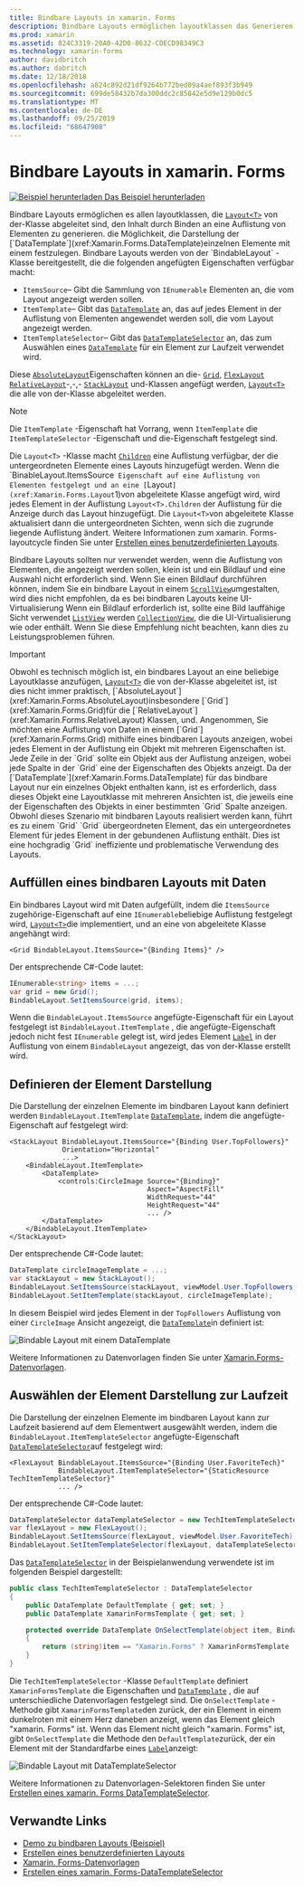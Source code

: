 ```yaml
---
title: Bindbare Layouts in xamarin. Forms
description: Bindbare Layouts ermöglichen layoutklassen das Generieren ihres Inhalts durch Binden an eine Auflistung von Elementen, mit der Option, die Darstellung der einzelnen Elemente mit einem DataTemplate festzulegen.
ms.prod: xamarin
ms.assetid: 824C3319-20A0-42D0-8632-CDECD98349C3
ms.technology: xamarin-forms
author: davidbritch
ms.author: dabritch
ms.date: 12/18/2018
ms.openlocfilehash: a824c892d21df9264b772bed09a4aef893f3b949
ms.sourcegitcommit: 699de58432b7da300ddc2c85842e5d9e129b0dc5
ms.translationtype: MT
ms.contentlocale: de-DE
ms.lasthandoff: 09/25/2019
ms.locfileid: "68647908"
---
```

# <a name="bindable-layouts-in-xamarinforms"></a>Bindbare Layouts in xamarin. Forms

[![Beispiel herunterladen](~/media/shared/download.png) Das Beispiel herunterladen](https://docs.microsoft.com/samples/xamarin/xamarin-forms-samples/userinterface-bindablelayouts)

Bindbare Layouts ermöglichen es allen layoutklassen, die [`Layout<T>`](xref:Xamarin.Forms.Layout`1) von der-Klasse abgeleitet sind, den Inhalt durch Binden an eine Auflistung von Elementen zu generieren. die Möglichkeit, die Darstellung der [`DataTemplate`](xref:Xamarin.Forms.DataTemplate)einzelnen Elemente mit einem festzulegen. Bindbare Layouts werden von der `BindableLayout` -Klasse bereitgestellt, die die folgenden angefügten Eigenschaften verfügbar macht:

- `ItemsSource`– Gibt die Sammlung von `IEnumerable` Elementen an, die vom Layout angezeigt werden sollen.
- `ItemTemplate`– Gibt das [`DataTemplate`](xref:Xamarin.Forms.DataTemplate) an, das auf jedes Element in der Auflistung von Elementen angewendet werden soll, die vom Layout angezeigt werden.
- `ItemTemplateSelector`– Gibt das [`DataTemplateSelector`](xref:Xamarin.Forms.DataTemplateSelector) an, das zum Auswählen eines [`DataTemplate`](xref:Xamarin.Forms.DataTemplate) für ein Element zur Laufzeit verwendet wird.

Diese [`AbsoluteLayout`](xref:Xamarin.Forms.AbsoluteLayout)Eigenschaften können an die- [`Grid`](xref:Xamarin.Forms.Grid), [`FlexLayout`](xref:Xamarin.Forms.FlexLayout) [`RelativeLayout`](xref:Xamarin.Forms.RelativeLayout)-,-,- [`StackLayout`](xref:Xamarin.Forms.StackLayout) und-Klassen angefügt werden, [`Layout<T>`](xref:Xamarin.Forms.Layout`1) die alle von der-Klasse abgeleitet werden.

> [!NOTE]
> Die `ItemTemplate` -Eigenschaft hat Vorrang, wenn `ItemTemplate` die `ItemTemplateSelector` -Eigenschaft und die-Eigenschaft festgelegt sind.

Die `Layout<T>` -Klasse macht [`Children`](xref:Xamarin.Forms.Layout`1.Children) eine Auflistung verfügbar, der die untergeordneten Elemente eines Layouts hinzugefügt werden. Wenn die `BinableLayout.ItemsSource` Eigenschaft auf eine Auflistung von Elementen festgelegt und an eine [`Layout<T>`](xref:Xamarin.Forms.Layout`1)von abgeleitete Klasse angefügt wird, wird jedes Element in der Auflistung `Layout<T>.Children` der Auflistung für die Anzeige durch das Layout hinzugefügt. Die `Layout<T>`von abgeleitete Klasse aktualisiert dann die untergeordneten Sichten, wenn sich die zugrunde liegende Auflistung ändert. Weitere Informationen zum xamarin. Forms-layoutcycle finden Sie unter [Erstellen eines benutzerdefinierten Layouts](~/xamarin-forms/user-interface/layouts/custom.md).

Bindbare Layouts sollten nur verwendet werden, wenn die Auflistung von Elementen, die angezeigt werden sollen, klein ist und ein Bildlauf und eine Auswahl nicht erforderlich sind. Wenn Sie einen Bildlauf durchführen können, indem Sie ein bindbare Layout in einem [`ScrollView`](xref:Xamarin.Forms.ScrollView)umgestalten, wird dies nicht empfohlen, da es bei bindbaren Layouts keine UI-Virtualisierung Wenn ein Bildlauf erforderlich ist, sollte eine Bild lauffähige Sicht verwendet [`ListView`](xref:Xamarin.Forms.ListView) werden [`CollectionView`](xref:Xamarin.Forms.CollectionView), die die UI-Virtualisierung wie oder enthält. Wenn Sie diese Empfehlung nicht beachten, kann dies zu Leistungsproblemen führen.

> [!IMPORTANT]
>Obwohl es technisch möglich ist, ein bindbares Layout an eine beliebige Layoutklasse anzufügen, [`Layout<T>`](xref:Xamarin.Forms.Layout`1) die von der-Klasse abgeleitet ist, ist dies nicht immer praktisch, [`AbsoluteLayout`](xref:Xamarin.Forms.AbsoluteLayout)insbesondere [`Grid`](xref:Xamarin.Forms.Grid)für die [`RelativeLayout`](xref:Xamarin.Forms.RelativeLayout) Klassen, und. Angenommen, Sie möchten eine Auflistung von Daten in einem [`Grid`](xref:Xamarin.Forms.Grid) mithilfe eines bindbaren Layouts anzeigen, wobei jedes Element in der Auflistung ein Objekt mit mehreren Eigenschaften ist. Jede Zeile in der `Grid` sollte ein Objekt aus der Auflistung anzeigen, wobei jede Spalte in der `Grid` eine der Eigenschaften des Objekts anzeigt. Da der [`DataTemplate`](xref:Xamarin.Forms.DataTemplate) für das bindbare Layout nur ein einzelnes Objekt enthalten kann, ist es erforderlich, dass dieses Objekt eine Layoutklasse mit mehreren Ansichten ist, die jeweils eine der Eigenschaften des Objekts in einer bestimmten `Grid` Spalte anzeigen. Obwohl dieses Szenario mit bindbaren Layouts realisiert werden kann, führt es zu einem `Grid` `Grid` übergeordneten Element, das ein untergeordnetes Element für jedes Element in der gebundenen Auflistung enthält. Dies ist eine hochgradig `Grid` ineffiziente und problematische Verwendung des Layouts.

## <a name="populating-a-bindable-layout-with-data"></a>Auffüllen eines bindbaren Layouts mit Daten

Ein bindbares Layout wird mit Daten aufgefüllt, indem die `ItemsSource` zugehörige-Eigenschaft auf eine `IEnumerable`beliebige Auflistung festgelegt wird, [`Layout<T>`](xref:Xamarin.Forms.Layout`1)die implementiert, und an eine von abgeleitete Klasse angehängt wird:

```xaml
<Grid BindableLayout.ItemsSource="{Binding Items}" />
```

Der entsprechende C#-Code lautet:

```csharp
IEnumerable<string> items = ...;
var grid = new Grid();
BindableLayout.SetItemsSource(grid, items);
```

Wenn die `BindableLayout.ItemsSource` angefügte-Eigenschaft für ein Layout festgelegt ist `BindableLayout.ItemTemplate` , die angefügte-Eigenschaft jedoch nicht fest `IEnumerable` gelegt ist, wird jedes Element [`Label`](xref:Xamarin.Forms.Label) in der Auflistung von einem `BindableLayout` angezeigt, das von der-Klasse erstellt wird.

## <a name="defining-item-appearance"></a>Definieren der Element Darstellung

Die Darstellung der einzelnen Elemente im bindbaren Layout kann definiert werden `BindableLayout.ItemTemplate` [`DataTemplate`](xref:Xamarin.Forms.DataTemplate), indem die angefügte-Eigenschaft auf festgelegt wird:

```xaml
<StackLayout BindableLayout.ItemsSource="{Binding User.TopFollowers}"
             Orientation="Horizontal"
             ...>
    <BindableLayout.ItemTemplate>
        <DataTemplate>
            <controls:CircleImage Source="{Binding}"
                                  Aspect="AspectFill"
                                  WidthRequest="44"
                                  HeightRequest="44"
                                  ... />
        </DataTemplate>
    </BindableLayout.ItemTemplate>
</StackLayout>
```

Der entsprechende C#-Code lautet:

```csharp
DataTemplate circleImageTemplate = ...;
var stackLayout = new StackLayout();
BindableLayout.SetItemsSource(stackLayout, viewModel.User.TopFollowers);
BindableLayout.SetItemTemplate(stackLayout, circleImageTemplate);
```

In diesem Beispiel wird jedes Element in der `TopFollowers` Auflistung von einer `CircleImage` Ansicht angezeigt, die [`DataTemplate`](xref:Xamarin.Forms.DataTemplate)in definiert ist:

![Bindable Layout mit einem DataTemplate](bindable-layouts-images/top-followers.png "Bindable Layout mit einer Daten Vorlage")

Weitere Informationen zu Datenvorlagen finden Sie unter [Xamarin.Forms-Datenvorlagen](~/xamarin-forms/app-fundamentals/templates/data-templates/index.md).

## <a name="choosing-item-appearance-at-runtime"></a>Auswählen der Element Darstellung zur Laufzeit

Die Darstellung der einzelnen Elemente im bindbaren Layout kann zur Laufzeit basierend auf dem Elementwert ausgewählt werden, indem die `BindableLayout.ItemTemplateSelector` angefügte-Eigenschaft [`DataTemplateSelector`](xref:Xamarin.Forms.DataTemplateSelector)auf festgelegt wird:

```xaml
<FlexLayout BindableLayout.ItemsSource="{Binding User.FavoriteTech}"
            BindableLayout.ItemTemplateSelector="{StaticResource TechItemTemplateSelector}"
            ... />
```

Der entsprechende C#-Code lautet:

```csharp
DataTemplateSelector dataTemplateSelector = new TechItemTemplateSelector { ... };
var flexLayout = new FlexLayout();
BindableLayout.SetItemsSource(flexLayout, viewModel.User.FavoriteTech);
BindableLayout.SetItemTemplateSelector(flexLayout, dataTemplateSelector);
```

Das [`DataTemplateSelector`](xref:Xamarin.Forms.DataTemplateSelector) in der Beispielanwendung verwendete ist im folgenden Beispiel dargestellt:

```csharp
public class TechItemTemplateSelector : DataTemplateSelector
{
    public DataTemplate DefaultTemplate { get; set; }
    public DataTemplate XamarinFormsTemplate { get; set; }

    protected override DataTemplate OnSelectTemplate(object item, BindableObject container)
    {
        return (string)item == "Xamarin.Forms" ? XamarinFormsTemplate : DefaultTemplate;
    }
}
```

Die `TechItemTemplateSelector` -Klasse `DefaultTemplate` definiert `XamarinFormsTemplate` die Eigenschaften und [`DataTemplate`](xref:Xamarin.Forms.DataTemplate) , die auf unterschiedliche Datenvorlagen festgelegt sind. Die `OnSelectTemplate` -Methode gibt `XamarinFormsTemplate`den zurück, der ein Element in einem dunkelroten mit einem Herz daneben anzeigt, wenn das Element gleich "xamarin. Forms" ist. Wenn das Element nicht gleich "xamarin. Forms" ist, gibt `OnSelectTemplate` die Methode den `DefaultTemplate`zurück, der ein Element mit der Standardfarbe eines [`Label`](xref:Xamarin.Forms.Label)anzeigt:

![Bindable Layout mit DataTemplateSelector](bindable-layouts-images/favorite-tech.png "Bindable Layout mit Datenvorlagen Auswahl")

Weitere Informationen zu Datenvorlagen-Selektoren finden Sie unter [Erstellen eines xamarin. Forms DataTemplateSelector](~/xamarin-forms/app-fundamentals/templates/data-templates/selector.md).

## <a name="related-links"></a>Verwandte Links

- [Demo zu bindbaren Layouts (Beispiel)](https://docs.microsoft.com/samples/xamarin/xamarin-forms-samples/userinterface-bindablelayouts)
- [Erstellen eines benutzerdefinierten Layouts](~/xamarin-forms/user-interface/layouts/custom.md)
- [Xamarin. Forms-Datenvorlagen](~/xamarin-forms/app-fundamentals/templates/data-templates/index.md)
- [Erstellen eines xamarin. Forms-DataTemplateSelector](~/xamarin-forms/app-fundamentals/templates/data-templates/selector.md)
